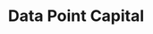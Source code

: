 ---
layout: firm_page
title: "Data Point Capital"
id: "datapointcapital.com"
permalink: "/datapointcapitaldatapointcapital.com/"
website: "https://www.datapointcapital.com"
offices: "Boston (United States)"
investment_stages: "Seed, Series A"
portfolio_companies: "Indigitall, Raptor Maps"
portfolio_link: "https://www.datapointcapital.com/datapoint-portfolio/"
investment_markets: "Technology, B2B, B2C"
founded_year: "2012"
description: "Data Point Capital invests in revenue-stage technology companies disrupting large markets in both B2B and B2C. They target capital-efficient, high-growth businesses and leverage their operational experience to guide entrepreneurs."
linkedin: "https://www.linkedin.com/company/data-point-capital"
twitter: "https://twitter.com/datapointcap"
instagram: ""
team_page: "https://www.datapointcapital.com/datapoint-team/"
investor_type: "Venture Capital"
crunchbase: "https://www.crunchbase.com/organization/data-point-capital"
pitchbook: "https://pitchbook.com/profiles/investor/54836-29"

# SEO Optimization
meta_title: "Data Point Capital - VC Firm - projectstartups.com"
meta_description: "Data Point Capital, Data Point Capital invests in revenue-stage technology companies disrupting large markets in both B2B and B2C. They target capital-efficient, high-gro..."
meta_keywords: "Data Point Capital, Technology, B2B, B2C, VC firm, venture capital, startup investor, projectstartups.com"
canonical_url: "https://vc.projectstartups.com/datapointcapitaldatapointcapital.com/"
---